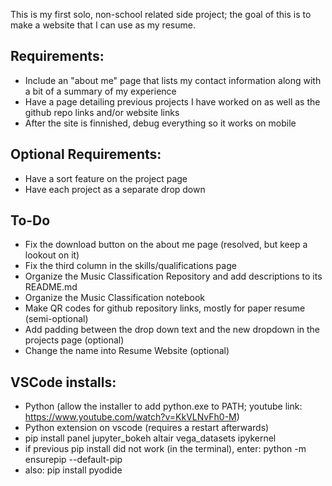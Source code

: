 This is my first solo, non-school related side project; the goal of this is to make a website that I can use as my resume.

## Requirements:
* Include an "about me" page that lists my contact information along with a bit of a summary of my experience
* Have a page detailing previous projects I have worked on as well as the github repo links and/or website links
* After the site is finnished, debug everything so it works on mobile

## Optional Requirements:
* Have a sort feature on the project page
* Have each project as a separate drop down


## To-Do
* Fix the download button on the about me page (resolved, but keep a lookout on it)
* Fix the third column in the skills/qualifications page
* Organize the Music Classification Repository and add descriptions to its README.md
* Organize the Music Classification notebook 
* Make QR codes for github repository links, mostly for paper resume (semi-optional) 
* Add padding between the drop down text and the new dropdown in the projects page (optional)
* Change the name into Resume Website (optional)

## VSCode installs:
* Python (allow the installer to add python.exe to PATH; youtube link: https://www.youtube.com/watch?v=KkVLNvFh0-M)
* Python extension on vscode (requires a restart afterwards)
* pip install panel jupyter_bokeh altair vega_datasets ipykernel 
* if previous pip install did not work (in the terminal), enter: python -m ensurepip --default-pip
* also: pip install pyodide
